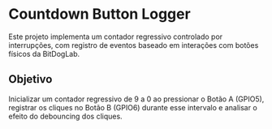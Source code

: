 # Countdown Button Logger
Este projeto implementa um contador regressivo controlado por interrupções, com registro de eventos baseado em interações com botões físicos da BitDogLab.

## Objetivo
Inicializar um contador regressivo de 9 a 0 ao pressionar o Botão A (GPIO5), registrar os cliques no Botão B (GPIO6) durante esse intervalo e analisar o efeito do debouncing dos cliques.
